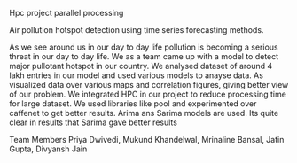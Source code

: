 Hpc project parallel processing

Air pollution hotspot detection using time series  forecasting methods.

As we see around us in our day to day life pollution is becoming a serious threat in our day to day life. We as a team came up with a model to detect major pullotant hotspot in our country. We analysed dataset of around 4 lakh entries in our model and used various models to anayse data. As visualized data over various maps and correlation figures, giving better view of our problem. We integrated HPC in our project to reduce processing time for large dataset. We used libraries like pool and experimented over caffenet to get better results. Arima ans Sarima models are used. Its quite clear in results that Sarima gave better results



Team Members
Priya Dwivedi,
Mukund Khandelwal,
Mrinaline Bansal,
Jatin Gupta,
Divyansh Jain
